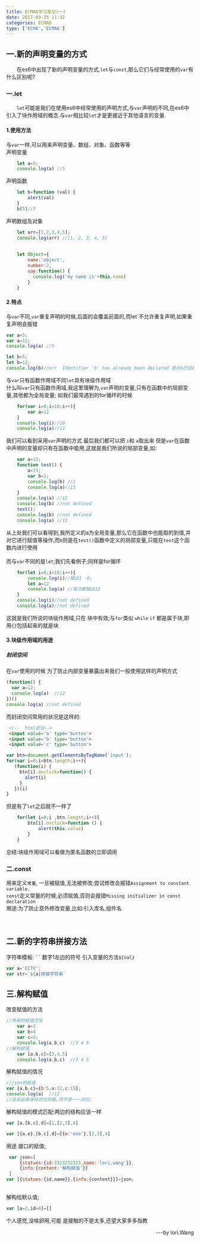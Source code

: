 ```yaml
---
title: ECMA6学习笔记(一)
date: 2017-03-25 11:32
categories: ECMA6
type: ['ECMA','ECMA6']
---
```

## 一.新的声明变量的方式
&emsp;&emsp;在es6中出现了新的声明变量的方式,`let`与`const`,那么它们与经常使用的`var`有什么区别呢?
### 一.let
&emsp;&emsp;`let`可能是我们在使用es6中经常使用的声明方式,与`var`声明的不同,在es6中引入了块作用域的概念.与`var`相比较`let`才是更接近于其他语言的变量.
#### 1.使用方法
与`var`一样,可以用来声明变量、数组、对象、函数等等</br>
声明变量
```javascript
    let a=5;
    console.log(a) //5
```
声明函数
```javascript
    let b=function (val) {
        alert(val)
    }
    b(5)//5
```
声明数组及对象
```javascript
    let arr=[1,2,3,4,5];
    console.log(arr) //[1, 2, 3, 4, 5]
    
    
    let Object={
        name:'object',
        number:2,
        say:function() {
          console.log('my name is'+this.name)
        }
    }
```
#### 2.特点
与`var`不同,`var`重复声明的时候,后面的会覆盖前面的,而let`不允许重复声明,如果重复声明会报错
```javascript
var a=5;
var a=12;
console.log(a) //5

let b=5;
let b=12;
console.log(b)//err  Identifier 'b' has already been declared 提示b已经被声明过了
```
与`var`只有函数作用域不同`let`具有块级作用域<br>
什么叫`var`只有函数作用域,我这里理解为,`var`声明的变量,只有在函数中的局部变量,其他都为全局变量;
如我们最常遇到的for循环的时候
```javascript
    for(var i=0;i<10;i++){
        var a=12
    }
    console.log(i)//10
    console.log(a)//12
```
我们可以看到采用`var`声明的方式 最后我们都可以把 `i`和 `a`取出来
但是`var`在函数中声明的变量却只有在函数中能用,这就是我们所说的局部变量,如:
```javascript
    var a=12;
    function test() {
        a=13;
        var b=1;
        console.log(b) //1
        console.log(a)//13
    }
    console.log(a) //12
    console.log(b) //not defined
    test();
    console.log(b) //not defined
    console.log(a) //13
```
从上处我们可以看得到,我所定义的a为全局变量,那么它在函数中也能取的到值,并对它进行赋值等操作,而`b`则是在`test()`函数中定义的局部变量,只能在`test`这个函数内进行使用</br>
</br>
而与`var`不同的是`let`;我们先看例子;同样是for循环
```javascript
    for(let i=0;i<10;i++){
        console.log(i)//输出1 -9;
        let a=12
        console.log(a) //每次都输出12
    }
    console.log(i)//not defined
    console.log(a)//not defined
```
这就是我们所说的块级作用域,只在 块中有效;与`for`类似 `while`  `if`  都是属于块,即用`{}`包括起来的就是块
#### 3.块级作用域的用途
##### 封闭空间
在`var`使用的时候 为了防止内部变量暴露出来我们一般使用这样的声明方式
```javascript
(function() {
  var a=12;
  console.log(a)  //12
})()
console.log(a) //not defined
````
 而封闭空间常用的状况是这样的:
 ```html
  <!--  html部分-->
  <input value='a' type='button'>
  <input value='b' type='button'>
  <input value='c' type='button'>
 ```
 ```javascript
 var btn=document.getElementsByTagName('input');
 for(var i=0;i<btn.length;i++){
    (function(i) {
      btn[i].onclick=function() {
        alert(i)
      }
    })(i)
 }
 ```
 但是有了`let`之后就不一样了
 ```javascript
     for(let i=0;i ,btn.length;i++){
         btn[i].onclick=function () {
             alert(this.value)
         }
     }

 ```
总结:块级作用域可以看做为匿名函数的立即调用
### 二.const
用来定义`常量`,
一旦被赋值,无法被修改;尝试修改会报错`Assignment to constant variable.`<br>
`const`定义常量的时候,必须赋值,否则会报错`Missing initializer in const declaration`<br>
用途:为了防止意外修改变量,比如:引入库名,组件名
<br>
<br>
<br>
## 二.新的字符串拼接方法
 字符串模板: ` `` ` 数字1左边的符号
 引入变量的方法`${val}`
```javascript
var a='CCTV';
var str=`${a}拼接字符串`

```
## 三.解构赋值
改变赋值的方法
```javascript
//原来的赋值方法
    var a=3
    var b=4
    var c=5;
    console.log(a,b,c)  //3 4 5
//解构赋值
    var [a,b,c]=[3,4,5]
    console.log(a,b,c)  //3 4 5
```
解构赋值的情况
```javascript
//json的赋值
var {a,b,c}={b:5,a:12,c:15};
console.log(a)  //12
//会去后面寻找对应的值,而不是一一对应;
```
解构赋值的模式匹配:两边的结构应该一样
```javascript
var [a,[b,c],d]=[1,[2,3],4]

var [{a,e},[b,c],d]=[{e:'eee'},[2,3],4]
```
用途  接口的赋值;
```javascript
 var json=[
     {statues:{id:2323232323,name:'lori.wang'}},
     {info:{content:'解构赋值'}}
 ]
var [{statues:{id,name}},{info:{content}}]=json;
 

````
解构给默认值;
```javascript
var [a=2,id=0]=[]
```

个人感觉,没啥卵用,可能 是接触的不是太多,还望大家多多指教
<p align=right>---by  lori.Wang</p>